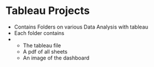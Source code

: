 # **Tableau Projects**
* Contains Folders on various Data Analysis with tableau
* Each folder contains
* * The tableau file
  * A pdf of all sheets
  * An image of the dashboard 

